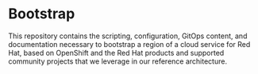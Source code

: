 # Bootstrap

This repository contains the scripting, configuration, GitOps content, and documentation necessary to bootstrap a region of a cloud service for Red Hat, based on OpenShift and the Red Hat products and supported community projects that we leverage in our reference architecture.  
